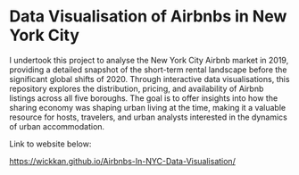 # Data Visualisation of Airbnbs in New York City

I undertook this project to analyse the New York City Airbnb market in 2019, providing a detailed snapshot of the short-term rental landscape before the significant global shifts of 2020. Through interactive data visualisations, this repository explores the distribution, pricing, and availability of Airbnb listings across all five boroughs. The goal is to offer insights into how the sharing economy was shaping urban living at the time, making it a valuable resource for hosts, travelers, and urban analysts interested in the dynamics of urban accommodation.

Link to website below:

https://wickkan.github.io/Airbnbs-In-NYC-Data-Visualisation/
